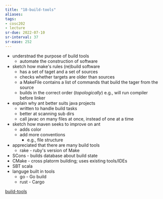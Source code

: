 ```yaml
---
title: "18-build-tools"
aliases: 
tags: 
- cosc202
- lecture
sr-due: 2022-07-10
sr-interval: 37
sr-ease: 252
---
```


- understnad the purpose of build tools
	- automate the construction of software
- sketch how make's rules (re)build software
	- has a set of taget and a set of sources
	- checks whether targets are older than sources
	- a MakeFile contains a list of commands that build the tager from the source
	- builds in the correct order (*topologically*) e.g., will run compiler before linker
- explain why ant better suits java projects
	- written to handle build tasks 
	- better at scanning sub dirs
	- call javac on many files at once, instead of one at a time
- sketch how maven seeks to improve on ant
	- adds color
	- add more conventions
		- e.g., file structure
- appreciated that there are many build tools
	- rake - ruby's version of Make
- SCons - builds database about build state
- CMake - cross platorm building; uses existing tools/IDEs
- SBT scala
- languge built in tools
	- go - Go build
	- rust - Cargo

[build-tools](notes/build-tools.md)

